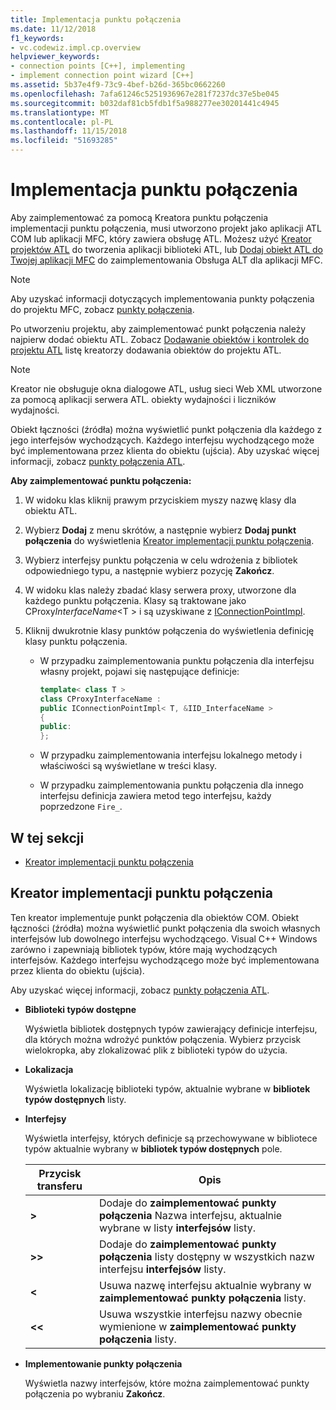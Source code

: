 ```yaml
---
title: Implementacja punktu połączenia
ms.date: 11/12/2018
f1_keywords:
- vc.codewiz.impl.cp.overview
helpviewer_keywords:
- connection points [C++], implementing
- implement connection point wizard [C++]
ms.assetid: 5b37e4f9-73c9-4bef-b26d-365bc0662260
ms.openlocfilehash: 7afa61246c5251936967e281f7237dc37e5be045
ms.sourcegitcommit: b032daf81cb5fdb1f5a988277ee30201441c4945
ms.translationtype: MT
ms.contentlocale: pl-PL
ms.lasthandoff: 11/15/2018
ms.locfileid: "51693285"
---
```

# <a name="implement-a-connection-point"></a>Implementacja punktu połączenia

Aby zaimplementować za pomocą Kreatora punktu połączenia implementacji punktu połączenia, musi utworzono projekt jako aplikacji ATL COM lub aplikacji MFC, który zawiera obsługę ATL. Możesz użyć [Kreator projektów ATL](../atl/reference/atl-project-wizard.md) do tworzenia aplikacji biblioteki ATL, lub [Dodaj obiekt ATL do Twojej aplikacji MFC](../mfc/reference/adding-atl-support-to-your-mfc-project.md) do zaimplementowania Obsługa ALT dla aplikacji MFC.

> [!NOTE]
> Aby uzyskać informacji dotyczących implementowania punkty połączenia do projektu MFC, zobacz [punkty połączenia](../mfc/connection-points.md).

Po utworzeniu projektu, aby zaimplementować punkt połączenia należy najpierw dodać obiektu ATL. Zobacz [Dodawanie obiektów i kontrolek do projektu ATL](../atl/reference/adding-objects-and-controls-to-an-atl-project.md) listę kreatorzy dodawania obiektów do projektu ATL.

> [!NOTE]
> Kreator nie obsługuje okna dialogowe ATL, usług sieci Web XML utworzone za pomocą aplikacji serwera ATL. obiekty wydajności i liczników wydajności.

Obiekt łączności (źródła) można wyświetlić punkt połączenia dla każdego z jego interfejsów wychodzących. Każdego interfejsu wychodzącego może być implementowana przez klienta do obiektu (ujścia). Aby uzyskać więcej informacji, zobacz [punkty połączenia ATL](../atl/atl-connection-points.md).

**Aby zaimplementować punktu połączenia:**

1. W widoku klas kliknij prawym przyciskiem myszy nazwę klasy dla obiektu ATL.

1. Wybierz **Dodaj** z menu skrótów, a następnie wybierz **Dodaj punkt połączenia** do wyświetlenia [Kreator implementacji punktu połączenia](#implement-connection-point-wizard).

1. Wybierz interfejsy punktu połączenia w celu wdrożenia z bibliotek odpowiedniego typu, a następnie wybierz pozycję **Zakończ**.

1. W widoku klas należy zbadać klasy serwera proxy, utworzone dla każdego punktu połączenia. Klasy są traktowane jako CProxy*InterfaceName*\<T > i są uzyskiwane z [IConnectionPointImpl](../atl/reference/iconnectionpointimpl-class.md).

1. Kliknij dwukrotnie klasy punktów połączenia do wyświetlenia definicję klasy punktu połączenia.

   - W przypadku zaimplementowania punktu połączenia dla interfejsu własny projekt, pojawi się następujące definicje:

     ```cpp
     template< class T >
     class CProxyInterfaceName :
     public IConnectionPointImpl< T, &IID_InterfaceName >
     {
     public:
     };
     ```

   - W przypadku zaimplementowania interfejsu lokalnego metody i właściwości są wyświetlane w treści klasy.

   - W przypadku zaimplementowania punktu połączenia dla innego interfejsu definicja zawiera metod tego interfejsu, każdy poprzedzone `Fire_`.

## <a name="in-this-section"></a>W tej sekcji

- [Kreator implementacji punktu połączenia](#implement-connection-point-wizard)

## <a name="implement-connection-point-wizard"></a>Kreator implementacji punktu połączenia

Ten kreator implementuje punkt połączenia dla obiektów COM. Obiekt łączności (źródła) można wyświetlić punkt połączenia dla swoich własnych interfejsów lub dowolnego interfejsu wychodzącego. Visual C++ Windows zarówno i zapewniają bibliotek typów, które mają wychodzących interfejsów. Każdego interfejsu wychodzącego może być implementowana przez klienta do obiektu (ujścia).

Aby uzyskać więcej informacji, zobacz [punkty połączenia ATL](../atl/atl-connection-points.md).

- **Biblioteki typów dostępne**

  Wyświetla bibliotek dostępnych typów zawierający definicje interfejsu, dla których można wdrożyć punktów połączenia. Wybierz przycisk wielokropka, aby zlokalizować plik z biblioteki typów do użycia.

- **Lokalizacja**

  Wyświetla lokalizację biblioteki typów, aktualnie wybrane w **bibliotek typów dostępnych** listy.

- **Interfejsy**

  Wyświetla interfejsy, których definicje są przechowywane w bibliotece typów aktualnie wybrany w **bibliotek typów dostępnych** pole.

  |Przycisk transferu|Opis|
  |---------------------|-----------------|
  |**>**|Dodaje do **zaimplementować punkty połączenia** Nazwa interfejsu, aktualnie wybrane w listy **interfejsów** listy.|
  |**>>**|Dodaje do **zaimplementować punkty połączenia** listy dostępny w wszystkich nazw interfejsu **interfejsów** listy.|
  |**\<**|Usuwa nazwę interfejsu aktualnie wybrany w **zaimplementować punkty połączenia** listy.|
  |**\<\<**|Usuwa wszystkie interfejsu nazwy obecnie wymienione w **zaimplementować punkty połączenia** listy.|

- **Implementowanie punkty połączenia**

  Wyświetla nazwy interfejsów, które można zaimplementować punkty połączenia po wybraniu **Zakończ**.
